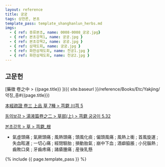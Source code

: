 ```yaml
---
layout: reference
title: 궁궁
tags: 상한론, 본초
template_pass: template_shanghanlun_herbs.md
imgs:
  - { ref: 증류본초, name: 0008-0008_궁궁.jpg}
  - { ref: 본초강목1, name: 궁궁.jpg }
  - { ref: 본초강목2, name: 궁궁.jpg }
  - { ref: 삼재도회, name: 궁궁.jpg }
  - { ref: 화한삼재도회, name: 천궁1.jpg }
  - { ref: 화한삼재도회, name: 천궁2.jpg }
---
```



## 고문헌

[藥徵 卷之中 > {{page.title}} ]({{ site.baseurl }}/reference/Books/Etc/Yakjing/약징_중#{{page.title}})

[本經疏證 卷三 上品 草 7種 > 芎藭 川芎 5](https://mediclassics.kr/books/154/volume/3/#content_42)

[동의보감 > 湯液篇卷之二 > 草部(上) >  芎藭 궁궁이 5.32](https://mediclassics.kr/books/8/volume/21/#content_1403)

[본초강목 > 草 > 芎藭_根]()

* 氣虛頭痛 ; 氣厥頭痛 ; 風熱頭痛 ; 頭風化痰 ; 偏頭風痛 ; 風熱上衝 ; 首風旋運 ; 失血眩運 ; 一切心痛 ; 經閉驗胎 ; 損動胎氣 ; 崩中下血 ; 酒癖脇脹 ; 小兒腦熱 ; 齒敗口臭 ; 牙齒疼痛 ; 諸瘡腫痛 ; 産後乳懸


{% include {{ page.template_pass }} %}
